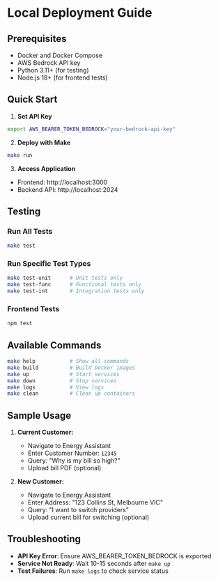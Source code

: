 # Local Deployment Guide

## Prerequisites
- Docker and Docker Compose
- AWS Bedrock API key
- Python 3.11+ (for testing)
- Node.js 18+ (for frontend tests)

## Quick Start

1. **Set API Key**
```bash
export AWS_BEARER_TOKEN_BEDROCK="your-bedrock-api-key"
```

2. **Deploy with Make**
```bash
make run
```

3. **Access Application**
- Frontend: http://localhost:3000
- Backend API: http://localhost:2024

## Testing

### Run All Tests
```bash
make test
```

### Run Specific Test Types
```bash
make test-unit      # Unit tests only
make test-func      # Functional tests only
make test-int       # Integration tests only
```

### Frontend Tests
```bash
npm test
```

## Available Commands

```bash
make help           # Show all commands
make build          # Build Docker images
make up             # Start services
make down           # Stop services
make logs           # View logs
make clean          # Clean up containers
```

## Sample Usage

1. **Current Customer:**
   - Navigate to Energy Assistant
   - Enter Customer Number: `12345`
   - Query: "Why is my bill so high?"
   - Upload bill PDF (optional)

2. **New Customer:**
   - Navigate to Energy Assistant
   - Enter Address: "123 Collins St, Melbourne VIC"
   - Query: "I want to switch providers"
   - Upload current bill for switching (optional)

## Troubleshooting

- **API Key Error**: Ensure AWS_BEARER_TOKEN_BEDROCK is exported
- **Service Not Ready**: Wait 10-15 seconds after `make up`
- **Test Failures**: Run `make logs` to check service status